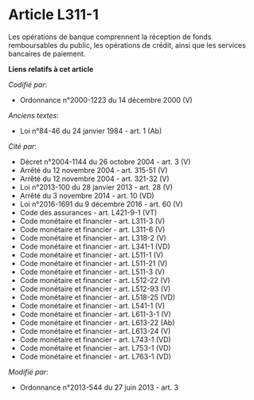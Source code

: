 # Article L311-1

Les opérations de banque comprennent la réception de fonds remboursables du public, les opérations de crédit, ainsi que les
services bancaires de paiement.

**Liens relatifs à cet article**

_Codifié par_:

  - Ordonnance n°2000-1223 du 14 décembre 2000 (V)

_Anciens textes_:

  - Loi n°84-46 du 24 janvier 1984 - art. 1 (Ab)

_Cité par_:

  - Décret n°2004-1144 du 26 octobre 2004 - art. 3 (V)
  - Arrêté du 12 novembre 2004 - art. 315-51 (V)
  - Arrêté du 12 novembre 2004 - art. 321-32 (V)
  - Loi n°2013-100 du 28 janvier 2013 - art. 28 (V)
  - Arrêté du 3 novembre 2014 - art. 10 (VD)
  - Loi n°2016-1691 du 9 décembre 2016 - art. 60 (V)
  - Code des assurances - art. L421-9-1 (VT)
  - Code monétaire et financier - art. L311-3 (V)
  - Code monétaire et financier - art. L311-6 (V)
  - Code monétaire et financier - art. L318-2 (V)
  - Code monétaire et financier - art. L341-1 (VD)
  - Code monétaire et financier - art. L511-1 (V)
  - Code monétaire et financier - art. L511-21 (V)
  - Code monétaire et financier - art. L511-3 (V)
  - Code monétaire et financier - art. L512-22 (V)
  - Code monétaire et financier - art. L512-93 (V)
  - Code monétaire et financier - art. L518-25 (VD)
  - Code monétaire et financier - art. L541-1 (V)
  - Code monétaire et financier - art. L611-3-1 (V)
  - Code monétaire et financier - art. L613-22 (Ab)
  - Code monétaire et financier - art. L613-24 (V)
  - Code monétaire et financier - art. L743-1 (VD)
  - Code monétaire et financier - art. L753-1 (VD)
  - Code monétaire et financier - art. L763-1 (VD)

_Modifié par_:

  - Ordonnance n°2013-544 du 27 juin 2013 - art. 3
